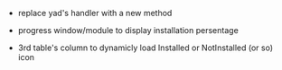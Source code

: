 * replace yad's handler with a new method

* progress window/module to display installation persentage

* 3rd table's column to dynamicly load Installed or NotInstalled (or so) icon 
